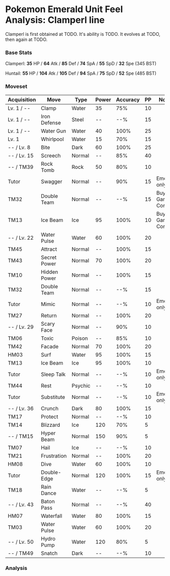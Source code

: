 # Pokemon Emerald Unit Feel Analysis: Clamperl line

Clamperl is first obtained at TODO. It's ability is TODO. It evolves at TODO, then again at TODO.

### Base Stats

Clamperl: **35** HP / **64** Atk / **85** Def / **74** SpA / **55** SpD / **32** Spe (345 BST)

Huntail: **55** HP / **104** Atk / **105** Def / **94** SpA / **75** SpD / **52** Spe (485 BST)

### Moveset

|Acquisition|Move        |Type   |Power|Accuracy|PP |Notes                    |
|---        |---         |---    |---  |---     |---|---                      |
|Lv. 1 / -- |Clamp       |Water  |35   |75%     |10 |                         |
|Lv. 1 / -- |Iron Defense|Steel  |--   |--%     |15 |                         |
|Lv. 1 / -- |Water Gun   |Water  |40   |100%    |25 |                         |
|Lv. 1      |Whirlpool   |Water  |15   |70%     |15 |                         |
|-- / Lv. 8 |Bite        |Dark   |60   |100%    |25 |                         |
|-- / Lv. 15|Screech     |Normal |--   |85%     |40 |                         |
|-- / TM39  |Rock Tomb   |Rock   |50   |80%     |10 |                         |
|Tutor      |Swagger     |Normal |--   |90%     |15 |Emerald only             |
|TM32       |Double Team |Normal |--   |--%     |15 |Buy at Game Corner       |
|TM13       |Ice Beam    |Ice    |95   |100%    |10 |Buy at Game Corner       |
|-- / Lv. 22|Water Pulse |Water  |60   |100%    |20 |                         |
|TM45       |Attract     |Normal |--   |100%    |15 |                         |
|TM43       |Secret Power|Normal |70   |100%    |20 |                         |
|TM10       |Hidden Power|Normal |--   |100%    |15 |                         |
|TM32       |Double Team |Normal |--   |--%     |15 |                         |
|Tutor      |Mimic       |Normal |--   |--%     |10 |Emerald only             |
|TM27       |Return      |Normal |--   |100%    |20 |                         |
|-- / Lv. 29|Scary Face  |Normal |--   |90%     |10 |                         |
|TM06       |Toxic       |Poison |--   |85%     |10 |                         |
|TM42       |Facade      |Normal |70   |100%    |20 |                         |
|HM03       |Surf        |Water  |95   |100%    |15 |                         |
|TM13       |Ice Beam    |Ice    |95   |100%    |10 |                         |
|Tutor      |Sleep Talk  |Normal |--   |--%     |10 |Emerald only             |
|TM44       |Rest        |Psychic|--   |--%     |10 |                         |
|Tutor      |Substitute  |Normal |--   |--%     |10 |Emerald only             |
|-- / Lv. 36|Crunch      |Dark   |80   |100%    |15 |                         |
|TM17       |Protect     |Normal |--   |--%     |10 |                         |
|TM14       |Blizzard    |Ice    |120  |70%     |5  |                         |
|-- / TM15  |Hyper Beam  |Normal |150  |90%     |5  |                         |
|TM07       |Hail        |Ice    |--   |--%     |10 |                         |
|TM21       |Frustration |Normal |--   |100%    |20 |                         |
|HM08       |Dive        |Water  |60   |100%    |10 |                         |
|Tutor      |Double-Edge |Normal |120  |100%    |15 |Emerald only             |
|TM18       |Rain Dance  |Water  |--   |--%     |5  |                         |
|-- / Lv. 43|Baton Pass  |Normal |--   |--%     |40 |                         |
|HM07       |Waterfall   |Water  |80   |100%    |15 |                         |
|TM03       |Water Pulse |Water  |60   |100%    |20 |                         |
|-- / Lv. 50|Hydro Pump  |Water  |120  |80%     |5  |                         |
|-- / TM49  |Snatch      |Dark   |--   |--%     |10 |                         |

### Analysis